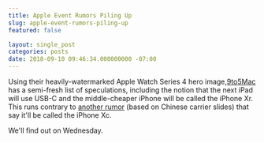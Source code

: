 ```yaml
---
title: Apple Event Rumors Piling Up
slug: apple-event-rumors-piling-up
featured: false

layout: single_post
categories: posts
date: 2018-09-10 09:46:34.000000000 -07:00
---
```


Using their heavily-watermarked Apple Watch Series 4 hero image,[9to5Mac](https://9to5mac.com/2018/09/10/kuo-iphone-6-1-ipad-pro-usb-c-macbook-touch-id-apple-watch-ecg/) has a semi-fresh list of speculations, including the notion that the next iPad will use USB-C and the middle-cheaper iPhone will be called the iPhone Xr. This runs contrary to [another rumor](https://www.macrumors.com/2018/09/09/iphone-xc-iphone-xs-plus-china-mobile-leak/) (based on Chinese carrier slides) that say it'll be called the iPhone Xc.

We'll find out on Wednesday.


